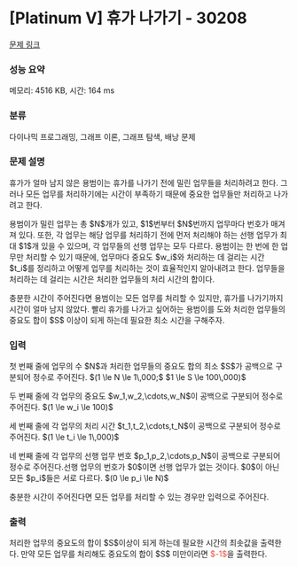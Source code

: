 # [Platinum V] 휴가 나가기 - 30208 

[문제 링크](https://www.acmicpc.net/problem/30208) 

### 성능 요약

메모리: 4516 KB, 시간: 164 ms

### 분류

다이나믹 프로그래밍, 그래프 이론, 그래프 탐색, 배낭 문제

### 문제 설명

<p>휴가가 얼마 남지 않은 용범이는 휴가를 나가기 전에 밀린 업무들을 처리하려고 한다. 그러나 모든 업무를 처리하기에는 시간이 부족하기 때문에 중요한 업무들만 처리하고 나가려고 한다.</p>

<p>용범이가 밀린 업무는 총 $N$개가 있고, $1$번부터 $N$번까지 업무마다 번호가 매겨져 있다. 또한, 각 업무는 해당 업무를 처리하기 전에 먼저 처리해야 하는 선행 업무가 최대 $1$개 있을 수 있으며, 각 업무들의 선행 업무는 모두 다르다. 용범이는 한 번에 한 업무만 처리할 수 있기 때문에, 업무마다 중요도 $w_i$와 처리하는 데 걸리는 시간 $t_i$를 정리하고 어떻게 업무를 처리하는 것이 효율적인지 알아내려고 한다. 업무들을 처리하는 데 걸리는 시간은 처리한 업무들의 처리 시간의 합이다.</p>

<p>충분한 시간이 주어진다면 용범이는 모든 업무를 처리할 수 있지만, 휴가를 나가기까지 시간이 얼마 남지 않았다. 빨리 휴가를 나가고 싶어하는 용범이를 도와 처리한 업무들의 중요도 합이 $S$ 이상이 되게 하는데 필요한 최소 시간을 구해주자.</p>

### 입력 

 <p>첫 번째 줄에 업무의 수 $N$과 처리한 업무들의 중요도 합의 최소 $S$가 공백으로 구분되어 정수로 주어진다. $(1 \le N \le 1\,000;$ $1 \le S \le 100\,000)$</p>

<p>두 번째 줄에 각 업무의 중요도 $w_1,w_2,\cdots,w_N$이 공백으로 구분되어 정수로 주어진다. $(1 \le w_i \le 100)$</p>

<p>세 번째 줄에 각 업무의 처리 시간 $t_1,t_2,\cdots,t_N$이 공백으로 구분되어 정수로 주어진다. $(1 \le t_i \le 1\,000)$</p>

<p>네 번째 줄에 각 업무의 선행 업무 번호 $p_1,p_2,\cdots,p_N$이 공백으로 구분되어 정수로 주어진다.선행 업무의 번호가 $0$이면 선행 업무가 없는 것이다. $0$이 아닌 모든 $p_i$들은 서로 다르다. $(0 \le p_i \le N)$</p>

<p>충분한 시간이 주어진다면 모든 업무를 처리할 수 있는 경우만 입력으로 주어진다.</p>

### 출력 

 <p>처리한 업무의 중요도의 합이 $S$이상이 되게 하는데 필요한 시간의 최솟값을 출력한다. 만약 모든 업무를 처리해도 중요도의 합이 $S$ 미만이라면 <font color="#e74c3c">$-1$</font>을 출력한다.</p>


